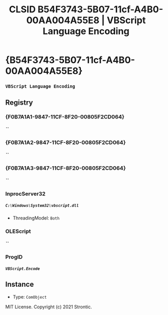 ﻿---
title: "CLSID B54F3743-5B07-11cf-A4B0-00AA004A55E8 | VBScript Language Encoding"
excerpt: What is COM-Object CLSID B54F3743-5B07-11cf-A4B0-00AA004A55E8?
---

# {B54F3743-5B07-11cf-A4B0-00AA004A55E8}

### `VBScript Language Encoding`

## Registry


### {F0B7A1A1-9847-11CF-8F20-00805F2CD064}

##### ``

### {F0B7A1A2-9847-11CF-8F20-00805F2CD064}

##### ``

### {F0B7A1A3-9847-11CF-8F20-00805F2CD064}

##### ``

### InprocServer32

##### `C:\Windows\System32\vbscript.dll`
* ThreadingModel: `Both`

### OLEScript

##### ``

### ProgID

##### `VBScript.Encode`

## Instance

* Type: `ComObject`

MIT License. Copyright (c) 2021 Strontic.


